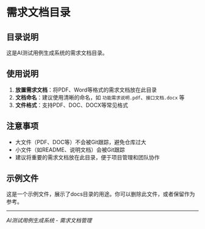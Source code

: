 # 需求文档目录

## 目录说明

这是AI测试用例生成系统的需求文档目录。

## 使用说明

1. **放置需求文档**：将PDF、Word等格式的需求文档放在此目录
2. **文档命名**：建议使用清晰的命名，如 `功能需求说明.pdf`、`接口文档.docx` 等
3. **文件格式**：支持PDF、DOC、DOCX等常见格式

## 注意事项

- 大文件（PDF、DOC等）不会被Git跟踪，避免仓库过大
- 小文件（如README、说明文档）会被Git跟踪
- 建议将重要的需求文档放在此目录，便于项目管理和团队协作

## 示例文件

这是一个示例文件，展示了docs目录的用途。你可以删除此文件，或者保留作为参考。

---
*AI测试用例生成系统 - 需求文档管理*
